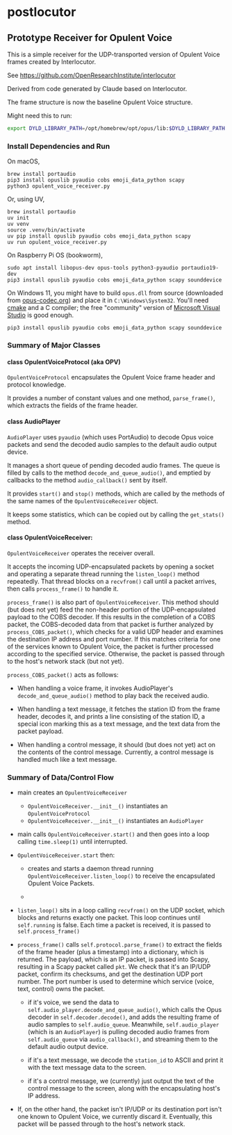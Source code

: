 # postlocutor
## Prototype Receiver for Opulent Voice

This is a simple receiver for the UDP-transported version of
Opulent Voice frames created by Interlocutor.

See https://github.com/OpenResearchInstitute/interlocutor

Derived from code generated by Claude based on Interlocutor.

The frame structure is now the baseline Opulent Voice structure.

Might need this to run:
```sh
export DYLD_LIBRARY_PATH=/opt/homebrew/opt/opus/lib:$DYLD_LIBRARY_PATH
```

### Install Dependencies and Run

On macOS,
```
brew install portaudio
pip3 install opuslib pyaudio cobs emoji_data_python scapy
python3 opulent_voice_receiver.py
```
Or, using UV,
```
brew install portaudio
uv init
uv venv
source .venv/bin/activate
uv pip install opuslib pyaudio cobs emoji_data_python scapy
uv run opulent_voice_receiver.py
```

On Raspberry Pi OS (bookworm),
```
sudo apt install libopus-dev opus-tools python3-pyaudio portaudio19-dev
pip3 install opuslib pyaudio cobs emoji_data_python scapy sounddevice
```

On Windows 11, you might have to build `opus.dll` from source (downloaded from [opus-codec.org](https://opus-codec.org/downloads/)) and place it in `C:\Windows\System32`. You'll need [cmake](https://cmake.org/download/) and a C compiler; the free "community" version of [Microsoft Visual Studio](https://visualstudio.microsoft.com/downloads/) is good enough.
```
pip3 install opuslib pyaudio cobs emoji_data_python scapy sounddevice
```

### Summary of Major Classes

#### class OpulentVoiceProtocol (aka OPV)

`OpulentVoiceProtocol` encapsulates the Opulent Voice frame header and
protocol knowledge.

It provides a number of constant values and one method, `parse_frame()`,
which extracts the fields of the frame header.

#### class AudioPlayer

`AudioPlayer` uses `pyaudio` (which uses PortAudio) to decode Opus voice
packets and send the decoded audio samples to the default audio output
device.

It manages a short queue of pending decoded audio frames. The queue is
filled by calls to the method `decode_and_queue_audio()`, and emptied by
callbacks to the method `audio_callback()` sent by itself.

It provides `start()` and `stop()` methods, which are called by the methods
of the same names of the `OpulentVoiceReceiver` object.

It keeps some statistics, which can be copied out by calling the
`get_stats()` method.

#### class OpulentVoiceReceiver:

`OpulentVoiceReceiver` operates the receiver overall.

It accepts the incoming UDP-encapsulated packets by opening a socket
and operating a separate thread running the `listen_loop()` method repeatedly.
That thread blocks on a `recvfrom()` call until a packet arrives, then calls
`process_frame()` to handle it.

`process_frame()` is also part of `OpulentVoiceReceiver`. This method should
(but does not yet) feed the non-header portion of the UDP-encapsulated
payload to the COBS decoder. If this results in the completion of a COBS
packet, the COBS-decoded data from that packet is further analyzed by
`process_COBS_packet()`, which checks for a valid UDP header and examines
the destination IP address and port number. If this matches criteria for
one of the services known to Opulent Voice, the packet is further processed
according to the specified service. Otherwise, the packet is passed through
to the host's network stack (but not yet).

`process_COBS_packet()` acts as follows:

* When handling a voice frame, it invokes AudioPlayer's
`decode_and_queue_audio()` method to play back the received audio.

* When handling a text message, it fetches the station ID from the
frame header, decodes it, and prints a line consisting of the station ID,
a special icon marking this as a text message, and the text data from
the packet payload.

* When handling a control message, it should (but does not yet) act
on the contents of the control message. Currently, a control message is
handled much like a text message.

### Summary of Data/Control Flow

* main creates an `OpulentVoiceReceiver`
    - `OpulentVoiceReceiver.__init__()` instantiates an `OpulentVoiceProtocol`
    - `OpulentVoiceReceiver.__init__()` instantiates an `AudioPlayer`

* main calls `OpulentVoiceReceiver.start()` and then goes into a
loop calling `time.sleep(1)` until interrupted.

* `OpulentVoiceReceiver.start` then:
    - creates and starts a daemon thread running 
    `OpulentVoiceReceiver.listen_loop()` to receive the encapsulated
    Opulent Voice Packets.

    - 

* `listen_loop()` sits in a loop calling `recvfrom()` on the UDP socket,
which blocks and returns exactly one packet. This loop continues until
`self.running` is false. Each time a packet is received, it is passed
to `self.process_frame()`

* `process_frame()` calls `self.protocol.parse_frame()` to extract the fields
of the frame header (plus a timestamp) into a dictionary, which is returned.
The payload, which is an IP packet, is passed into Scapy, resulting in a
Scapy packet called `pkt`.  We check that it's an IP/UDP packet, confirm its
checksums, and get the destination UDP port number. The port number is
used to determine which service (voice, text, control) owns the packet.

    - if it's voice, we send the data to `self.audio_player.decode_and_queue_audio()`,
which calls the Opus decoder in `self.decoder.decode()`, and adds the resulting
frame of audio samples to `self.audio_queue`. Meanwhile, `self.audio_player`
(which is an `AudioPlayer`) is pulling decoded audio frames from `self.audio_queue`
via `audio_callback()`, and streaming them to the default audio output device.

    - if it's a text message, we decode the `station_id` to ASCII and print
    it with the text message data to the screen.

    - if it's a control message, we (currently) just output the text of the
    control message to the screen, along with the encapsulating host's
    IP address.

* If, on the other hand, the packet isn't IP/UDP or its destination port
isn't one known to Opulent Voice, we currently discard it. Eventually,
this packet will be passed through to the host's network stack.
